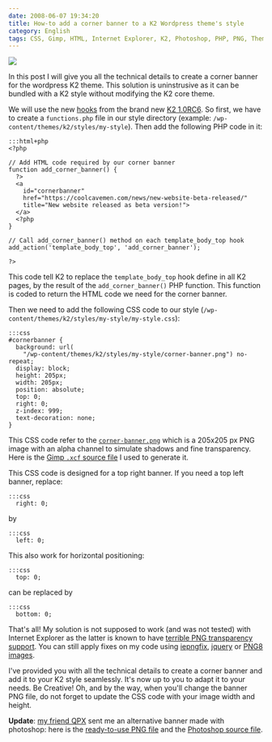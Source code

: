 ```yaml
---
date: 2008-06-07 19:34:20
title: How-to add a corner banner to a K2 Wordpress theme's style
category: English
tags: CSS, Gimp, HTML, Internet Explorer, K2, Photoshop, PHP, PNG, Theme, WordPress
---
```


![](/uploads/2008/beta-version-illustration.png)

In this post I will give you all the technical details to create a corner banner
for the wordpress K2 theme. This solution is uninstrusive as it can be bundled
with a K2 style without modifying the K2 core theme.

We will use the new
[hooks](https://code.google.com/p/kaytwo/wiki/K2CSSandCustomCSS#PHP) from the
brand new
[K2 1.0RC6](https://web.archive.org/web/20140627211340/https://getk2.com/2008/04/k2-release-candidate-6-released/). So
first, we have to create a `functions.php` file in our style directory (example:
`/wp-content/themes/k2/styles/my-style`). Then add the following PHP code in it:

    :::html+php
    <?php

    // Add HTML code required by our corner banner
    function add_corner_banner() {
      ?>
      <a
        id="cornerbanner"
        href="https://coolcavemen.com/news/new-website-beta-released/"
        title="New website released as beta version!">
      </a>
      <?php
    }

    // Call add_corner_banner() method on each template_body_top hook
    add_action('template_body_top', 'add_corner_banner');

    ?>

This code tell K2 to replace the `template_body_top` hook define in all K2
pages, by the result of the `add_corner_banner()` PHP function. This function is
coded to return the HTML code we need for the corner banner.

Then we need to add the following CSS code to our style
(`/wp-content/themes/k2/styles/my-style/my-style.css`):

    :::css
    #cornerbanner {
      background: url(
        "/wp-content/themes/k2/styles/my-style/corner-banner.png") no-repeat;
      display: block;
      height: 205px;
      width: 205px;
      position: absolute;
      top: 0;
      right: 0;
      z-index: 999;
      text-decoration: none;
    }

This CSS code refer to the
[`corner-banner.png`](/uploads/2008/corner-banner.png) which is a 205x205 px PNG
image with an alpha channel to simulate shadows and fine transparency. Here is
the [Gimp `.xcf` source file](/uploads/2008/corner-banner.xcf) I used to
generate it.

This CSS code is designed for a top right banner. If you need a top left banner,
replace:

    :::css
      right: 0;

by

    :::css
      left: 0;

This also work for horizontal positioning:

    :::css
      top: 0;

can be replaced by

    :::css
      bottom: 0;

That's all! My solution is not supposed to work (and was not tested) with
Internet Explorer as the latter is known to have
[terrible PNG transparency support](https://en.wikipedia.org/wiki/Portable_Network_Graphics#Web_browser_support_for_PNG).
You can still apply fixes on my code using
[iepngfix](https://www.twinhelix.com/css/iepngfix/),
[jquery](https://jquery.andreaseberhard.de/pngFix/) or
[PNG8 images](https://www.sitepoint.com/blogs/2007/09/18/png8-the-clear-winner/).

I've provided you with all the technical details to create a corner banner and
add it to your K2 style seamlessly. It's now up to you to adapt it to your
needs. Be Creative! Oh, and by the way, when you'll change the banner PNG file,
do not forget to update the CSS code with your image width and height.

**Update**: [my friend QPX](https://wqpx.wordpress.com) sent me an alternative
banner made with photoshop: here is the
[ready-to-use PNG file](/uploads/2008/corner-banner-qpx.png) and the
[Photoshop source file](/uploads/2008/corner-banner-qpx.psd).
